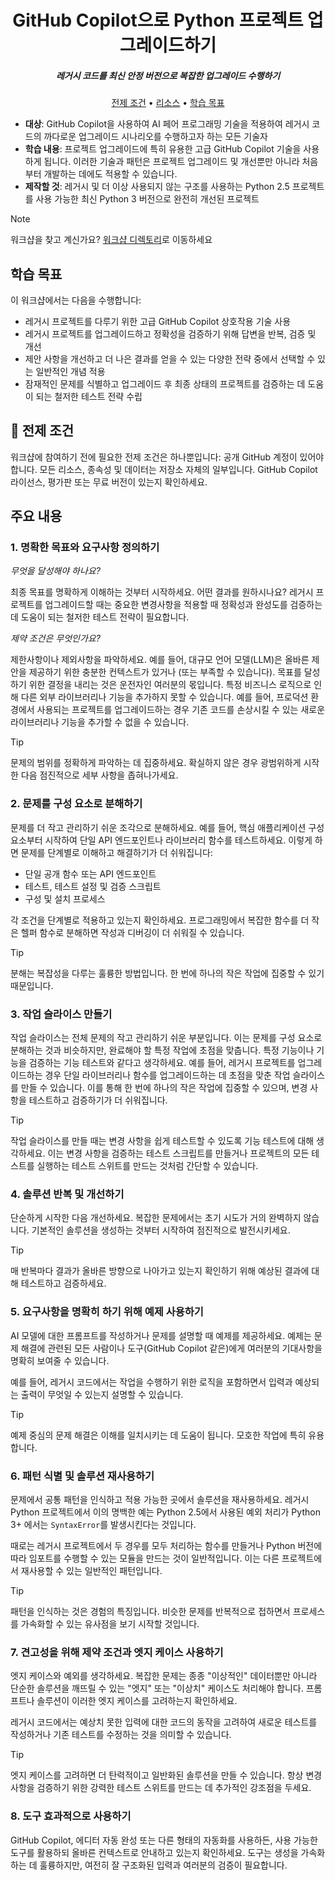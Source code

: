 <h1 align="center">GitHub Copilot으로 Python 프로젝트 업그레이드하기</h1>
<h5 align="center">레거시 코드를 최신 안정 버전으로 복잡한 업그레이드 수행하기</h3>

<p align="center">
  <a href="#mega-prerequisites">전제 조건</a> •
  <a href="#books-resources">리소스</a> •
  <a href="#learning-objectives">학습 목표</a>
</p>

- **대상**: GitHub Copilot을 사용하여 AI 페어 프로그래밍 기술을 적용하여 레거시 코드의 까다로운 업그레이드 시나리오를 수행하고자 하는 모든 기술자
- **학습 내용**: 프로젝트 업그레이드에 특히 유용한 고급 GitHub Copilot 기술을 사용하게 됩니다. 이러한 기술과 패턴은 프로젝트 업그레이드 및 개선뿐만 아니라 처음부터 개발하는 데에도 적용할 수 있습니다.
- **제작할 것**: 레거시 및 더 이상 사용되지 않는 구조를 사용하는 Python 2.5 프로젝트를 사용 가능한 최신 Python 3 버전으로 완전히 개선된 프로젝트

> [!NOTE]
> 워크샵을 찾고 계신가요? [워크샵 디렉토리](./workshop)로 이동하세요

## 학습 목표

이 워크샵에서는 다음을 수행합니다:

  - 레거시 프로젝트를 다루기 위한 고급 GitHub Copilot 상호작용 기술 사용
  - 레거시 프로젝트를 업그레이드하고 정확성을 검증하기 위해 답변을 반복, 검증 및 개선
  - 제안 사항을 개선하고 더 나은 결과를 얻을 수 있는 다양한 전략 중에서 선택할 수 있는 일반적인 개념 적용
  - 잠재적인 문제를 식별하고 업그레이드 후 최종 상태의 프로젝트를 검증하는 데 도움이 되는 철저한 테스트 전략 수립

## :mega: 전제 조건

워크샵에 참여하기 전에 필요한 전제 조건은 하나뿐입니다: 공개 GitHub 계정이 있어야 합니다. 모든 리소스, 종속성 및 데이터는 저장소 자체의 일부입니다. GitHub Copilot 라이선스, 평가판 또는 무료 버전이 있는지 확인하세요.

## 주요 내용

### 1. 명확한 목표와 요구사항 정의하기

*무엇을 달성해야 하나요?*

최종 목표를 명확하게 이해하는 것부터 시작하세요. 어떤 결과를 원하시나요? 레거시 프로젝트를 업그레이드할 때는 중요한 변경사항을 적용할 때 정확성과 완성도를 검증하는 데 도움이 되는 철저한 테스트 전략이 필요합니다.

*제약 조건은 무엇인가요?*

제한사항이나 제외사항을 파악하세요. 예를 들어, 대규모 언어 모델(LLM)은 올바른 제안을 제공하기 위한 충분한 컨텍스트가 있거나 (또는 부족할 수 있습니다). 목표를 달성하기 위한 결정을 내리는 것은 운전자인 여러분의 몫입니다. 특정 비즈니스 로직으로 인해 다른 외부 라이브러리나 기능을 추가하지 못할 수 있습니다. 예를 들어, 프로덕션 환경에서 사용되는 프로젝트를 업그레이드하는 경우 기존 코드를 손상시킬 수 있는 새로운 라이브러리나 기능을 추가할 수 없을 수 있습니다.

> [!TIP]
> 문제의 범위를 정확하게 파악하는 데 집중하세요. 확실하지 않은 경우 광범위하게 시작한 다음 점진적으로 세부 사항을 좁혀나가세요.

### 2. 문제를 구성 요소로 분해하기

문제를 더 작고 관리하기 쉬운 조각으로 분해하세요. 예를 들어, 핵심 애플리케이션 구성 요소부터 시작하여 단일 API 엔드포인트나 라이브러리 함수를 테스트하세요. 이렇게 하면 문제를 단계별로 이해하고 해결하기가 더 쉬워집니다:

- 단일 공개 함수 또는 API 엔드포인트
- 테스트, 테스트 설정 및 검증 스크립트
- 구성 및 설치 프로세스

각 조건을 단계별로 적용하고 있는지 확인하세요. 프로그래밍에서 복잡한 함수를 더 작은 헬퍼 함수로 분해하면 작성과 디버깅이 더 쉬워질 수 있습니다.

> [!TIP]
> 분해는 복잡성을 다루는 훌륭한 방법입니다. 한 번에 하나의 작은 작업에 집중할 수 있기 때문입니다.

### 3. 작업 슬라이스 만들기

작업 슬라이스는 전체 문제의 작고 관리하기 쉬운 부분입니다. 이는 문제를 구성 요소로 분해하는 것과 비슷하지만, 완료해야 할 특정 작업에 초점을 맞춥니다. 특정 기능이나 기능을 검증하는 기능 테스트와 같다고 생각하세요. 예를 들어, 레거시 프로젝트를 업그레이드하는 경우 단일 라이브러리나 함수를 업그레이드하는 데 초점을 맞춘 작업 슬라이스를 만들 수 있습니다.
이를 통해 한 번에 하나의 작은 작업에 집중할 수 있으며, 변경 사항을 테스트하고 검증하기가 더 쉬워집니다.

> [!TIP]
> 작업 슬라이스를 만들 때는 변경 사항을 쉽게 테스트할 수 있도록 기능 테스트에 대해 생각하세요. 이는 변경 사항을 검증하는 테스트 스크립트를 만들거나 프로젝트의 모든 테스트를 실행하는 테스트 스위트를 만드는 것처럼 간단할 수 있습니다.

### 4. 솔루션 반복 및 개선하기
단순하게 시작한 다음 개선하세요. 복잡한 문제에서는 초기 시도가 거의 완벽하지 않습니다. 기본적인 솔루션을 생성하는 것부터 시작하여 점진적으로 발전시키세요.

> [!TIP]
> 매 반복마다 결과가 올바른 방향으로 나아가고 있는지 확인하기 위해 예상된 결과에 대해 테스트하고 검증하세요.

### 5. 요구사항을 명확히 하기 위해 예제 사용하기
AI 모델에 대한 프롬프트를 작성하거나 문제를 설명할 때 예제를 제공하세요. 예제는 문제 해결에 관련된 모든 사람이나 도구(GitHub Copilot 같은)에게 여러분의 기대사항을 명확히 보여줄 수 있습니다.

예를 들어, 레거시 코드에서는 작업을 수행하기 위한 로직을 포함하면서 입력과 예상되는 출력이 무엇일 수 있는지 설명할 수 있습니다.

> [!TIP]
> 예제 중심의 문제 해결은 이해를 일치시키는 데 도움이 됩니다. 모호한 작업에 특히 유용합니다.

### 6. 패턴 식별 및 솔루션 재사용하기
문제에서 공통 패턴을 인식하고 적용 가능한 곳에서 솔루션을 재사용하세요. 레거시 Python 프로젝트에서 이의 명백한 예는 Python 2.5에서 사용된 예외 처리가 Python 3+ 에서는 `SyntaxError`를 발생시킨다는 것입니다.

때로는 레거시 프로젝트에서 두 경우를 모두 처리하는 함수를 만들거나 Python 버전에 따라 임포트를 수행할 수 있는 모듈을 만드는 것이 일반적입니다. 이는 다른 프로젝트에서 재사용할 수 있는 일반적인 패턴입니다.

> [!TIP]
> 패턴을 인식하는 것은 경험의 특징입니다. 비슷한 문제를 반복적으로 접하면서 프로세스를 가속화할 수 있는 유사점을 보기 시작할 것입니다.

### 7. 견고성을 위해 제약 조건과 엣지 케이스 사용하기
엣지 케이스와 예외를 생각하세요. 복잡한 문제는 종종 "이상적인" 데이터뿐만 아니라 단순한 솔루션을 깨뜨릴 수 있는 "엣지" 또는 "이상치" 케이스도 처리해야 합니다. 프롬프트나 솔루션이 이러한 엣지 케이스를 고려하는지 확인하세요.

레거시 코드에서는 예상치 못한 입력에 대한 코드의 동작을 고려하여 새로운 테스트를 작성하거나 기존 테스트를 수정하는 것을 의미할 수 있습니다.

> [!TIP]
> 엣지 케이스를 고려하면 더 탄력적이고 일반화된 솔루션을 만들 수 있습니다. 항상 변경 사항을 검증하기 위한 강력한 테스트 스위트를 만드는 데 추가적인 강조점을 두세요.

### 8. 도구 효과적으로 사용하기
GitHub Copilot, 에디터 자동 완성 또는 다른 형태의 자동화를 사용하든, 사용 가능한 도구를 활용하되 올바른 컨텍스트로 안내하고 있는지 확인하세요. 도구는 생성을 가속화하는 데 훌륭하지만, 여전히 잘 구조화된 입력과 여러분의 검증이 필요합니다.